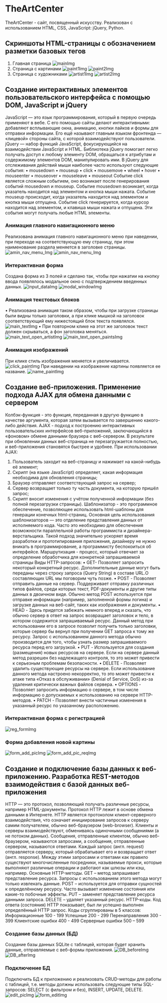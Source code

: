 # TheArtCenter
TheArtCenter - сайт, посвященный искусству. Реализован с использованием HTML, CSS, JavaScript: jQuery, Python.
## Скриншоты HTML-страницы с обозначением разметки базовых тегов
1.	Главная страница
![mainImg](https://github.com/Wersu/Web_TheArtCenter/blob/main/img_readme/main.png)
2.	Страница с картинами
![paint1Img](https://github.com/Wersu/Web_TheArtCenter/blob/main/img_readme/paint1.jpg)
![paint2Img](https://github.com/Wersu/Web_TheArtCenter/blob/main/img_readme/paint2.png)
4.	Страница с художниками
![artist1Img](https://github.com/Wersu/Web_TheArtCenter/blob/main/img_readme/artist1.jpg)
![artist2Img](https://github.com/Wersu/Web_TheArtCenter/blob/main/img_readme/artist2.png)
## Создание интерактивных элементов пользовательского интерфейса с помощью DOM, JavaScript и jQuery
JavaScript — это язык программирования, который в первую очередь применяют в вебе. С его помощью сайты делают интерактивными: добавляют всплывающие окна, анимацию, кнопки лайков и формы для отправки информации. Его ещё называют главным языком фронтенда — «лицевой» стороны сайта, с которой взаимодействуют пользователи.
jQuery  — набор функций JavaScript, фокусирующийся на взаимодействии JavaScript и HTML. Библиотека jQuery помогает легко получать доступ к любому элементу DOM, обращаться к атрибутам и содержимому элементов DOM, манипулировать ими.
В jQuery для отслеживания действий мыши наиболее часто используют следующие события:
•	mousedown
•	mouseup
•	click
•	mousemove
•	wheel
•	hover
•	mouseenter
•	mouseover
•	mouseleave
•	mouseout
Событие click является сложным событием, оно возникает после генерирования событий mousedown и mouseup. Событие mousedown возникает, когда указатель находится над элементом и кнопка мыши нажата. Событие mouseup происходит, когда указатель находится над элементом и кнопка мыши отпущена. Событие click генерируется, когда курсор находится над элементом, и клавиша мыши нажата и отпущена. Эти события могут получать любые HTML элементы.
### Анимация главного навигационного меню
Реализована анимация главного навигационного меню при наведении, при переходе на соответствующую ему страницу, при этом наименование раздела меняется в заголовке страницы.
![amin_nav_menu_Img](https://github.com/Wersu/Web_TheArtCenter/blob/main/img_readme/amin_nav_menu.jpg)
![amin_nav_menu_Img](https://github.com/Wersu/Web_TheArtCenter/blob/main/img_readme/artistamin_nav_menu2.png)
### Интерактивная форма
Создана форма из 3 полей и сделано так, чтобы при нажатии на кнопку ввода появлялось модальное окно с подтверждением введенных данных.
![input_dataImg](https://github.com/Wersu/Web_TheArtCenter/blob/main/img_readme/input_data.png)
![modal_windowImg](https://github.com/Wersu/Web_TheArtCenter/blob/main/img_readme/modal_window.png)
### Анимация текстовых блоков
•	Реализована анимация таком образом, чтобы при загрузке страницы были видны только заголовки, а при клике мышкой на заголовок соответствующий ему нижестоящий блок текста появлялся.
![main_textImg](https://github.com/Wersu/Web_TheArtCenter/blob/main/img_readme/main_text.png)
•	При повторном клике на этот же заголовок текст должен скрываться, а фон заголовка меняться.
![main_text_open_artistImg](https://github.com/Wersu/Web_TheArtCenter/blob/main/img_readme/main_text_open_artist.png)
![main_text_open_paintsImg](https://github.com/Wersu/Web_TheArtCenter/blob/main/img_readme/main_text_open_paints.png)
### Анимация изображений
При клике стиль изображения меняется и увеличивается.
![click_paintImg](https://github.com/Wersu/Web_TheArtCenter/blob/main/img_readme/click_paint.png)
При наведении на изображение картины появляется ее название.
![name_paintImg](https://github.com/Wersu/Web_TheArtCenter/blob/main/img_readme/name_paint.png)
## Создание веб-приложения. Применение подхода AJAX для обмена данными с сервером
Колбэк-функция - это функция, переданная в другую функцию в качестве аргумента, которая затем вызывается по завершению какого-либо действия.
AJAX - подход к построению интерактивных пользовательских интерфейсов веб-приложений, заключающийся в «фоновом» обмене данными браузера с веб-сервером. В результате при обновлении данных веб-страница не перезагружается полностью, и веб-приложения становятся быстрее и удобнее.
При использовании AJAX:
1.	Пользователь заходит на веб-страницу и нажимает на какой-нибудь её элемент;
2.	Скрипт (на языке JavaScript) определяет, какая информация необходима для обновления страницы;
3.	Браузер отправляет соответствующий запрос на сервер;
4.	Сервер возвращает только ту часть документа, на которую пришёл запрос;
5.	Скрипт вносит изменения с учётом полученной информации (без полной перезагрузки страницы).
Шаблонизатор - это программное обеспечение, позволяющее использовать html-шаблоны для генерации конечных html-страниц. Основная цель использования шаблонизаторов — это отделение представления данных от исполняемого кода. Часто это необходимо для обеспечения возможности параллельной работы программиста и дизайнера-верстальщика. Такой подход значительно ускоряет время разработки и прототипирования приложения, дизайнеру не нужно вникать в программирование, а программисту беспокоиться об интерфейсе.
Маршрутизация - процесс, который отвечает за определение обработчика для конкретной запрашиваемой страницы
Виды HTTP-запросов:
•	GET-	Позволяет запросить некоторый конкретный ресурс. Дополнительные данные могут быть переданы через строку запроса (Query String) в составе URL.О составляющих URL мы поговорим чуть позже. 
•	POST - Позволяет отправить данные на сервер. Поддерживает отправку различных типов файлов, среди которых текст, PDF-документы и другие типы данных в двоичном виде. Обычно метод POST используется при отправке информации (например, заполненной формы логина) и загрузке данных на веб-сайт, таких как изображения и документы.
•	HEAD - Здесь придется забежать немного вперед и сказать, что обычно сервер в ответ на запрос возвращает заголовок и тело, в котором содержится запрашиваемый ресурс. Данный метод при использовании его в запросе позволит получить только заголовки, которые сервер бы вернул при получении GET запроса к тому же ресурсу. Запрос с использованием данного метода обычно производится для того, чтобы узнать размер запрашиваемого ресурса перед его загрузкой.
•	PUT - Используется для создания (размещения) новых ресурсов на сервере. Если на сервере данный метод разрешен без надлежащего контроля, то это может привести к серьезным проблемам безопасности.
•	DELETE - Позволяет удалить существующие ресурсы на сервере. Если использование данного метода настроено некорректно, то это может привести к атаке типа «Отказ в обслуживании» (Denial of Service, DoS) из-за удаления критически важных файлов сервера.
•	OPTIONS - Позволяет запросить информацию о сервере, в том числе информацию о допускаемых к использованию на сервере HTTP-методов.
•	PATCH - Позволяет внести частичные изменения в указанный ресурс по указанному расположению.
### Интерактивная форма с регистрацией
![reg_formImg](https://github.com/Wersu/Web_TheArtCenter/blob/main/img_readme/reg_form.png)
### Форма добавления новой картины
![form_add_picImg](https://github.com/Wersu/Web_TheArtCenter/blob/main/img_readme/form_add_pic.png)
![form_add_pic_reqImg](https://github.com/Wersu/Web_TheArtCenter/blob/main/img_readme/form_add_pic_req.png)
## Создание и подключение базы данных к веб-приложению. Разработка REST-методов взаимодействия с базой данных веб-приложения
HTTP — это протокол, позволяющий получать различные ресурсы, например HTML-документы. Протокол HTTP лежит в основе обмена данными в Интернете. HTTP является протоколом клиент-серверного взаимодействия, что означает инициирование запросов к серверу самим получателем, обычно веб-браузером (web-browser). 
Клиенты и серверы взаимодействуют, обмениваясь одиночными сообщениями (а не потоком данных). Сообщения, отправленные клиентом, обычно веб-браузером, называются запросами, а сообщения, отправленные сервером, называются ответами.
Каждый запрос (англ. request) отправляется серверу, который обрабатывает его и возвращает ответ (англ. response). Между этими запросами и ответами как правило существуют многочисленные посредники, называемые прокси, которые выполняют различные операции и работают как шлюзы или кэш, например.
Основные HTTP-методы. 
GET – метод запрашивает представление ресурса. Запросы с использованием этого метода могут только извлекать данные.
POST – используется для отправки сущностей к определённому ресурсу. Часто вызывает изменение состояния или какие-то побочные эффекты.
PUT – заменяет представление ресурса данными запроса.
DELETE – удаляет указанный ресурс.
HTTP-коды.
Код ответа (состояния) HTTP показывает, был ли успешно выполнен определённый HTTP запрос. Коды сгруппированы в 5 классов:
Информационные 100 - 199
Успешные 200 - 299
Перенаправления 300 - 399
Клиентские ошибки 400 - 499
Серверные ошибки 500 – 599
### Создание базы данных (БД) 
Создание базы данных SQLite с таблицей, которая будет хранить данные, отправляемые с веб-формы приложения. 
![DB_beforeImg](https://github.com/Wersu/Web_TheArtCenter/blob/main/img_readme/DB_before.png)
![DB_afterImg](https://github.com/Wersu/Web_TheArtCenter/blob/main/img_readme/DB_after.png)
### Подключение БД 
Подключить БД к приложению и реализовать CRUD-методы для работы с таблицей, т.е. методы должны использовать следующие типы SQL-запросов: SELECT (с фильтром и без), INSERT, UPDATE, DELETE. 
![edit_picImg](https://github.com/Wersu/Web_TheArtCenter/blob/main/img_readme/edit_pic.png)
![form_editImg](https://github.com/Wersu/Web_TheArtCenter/blob/main/img_readme/form_edit.png)
